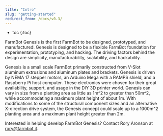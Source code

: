 ```yaml
---
title: "Intro"
slug: "getting-started"
redirect_from: /docs/v0.3/
---
```


* toc
{:toc}

FarmBot Genesis is the first FarmBot to be designed, prototyped, and manufactured. Genesis is designed to be a flexible FarmBot foundation for experimentation, prototyping, and hacking. The driving factors behind the design are simplicity, manufacturability, scalability, and hackability.

Genesis is a small scale FarmBot primarily constructed from V-Slot aluminum extrusions and aluminum plates and brackets. Genesis is driven by NEMA 17 stepper motors, an Arduino Mega with a RAMPS shield, and a Raspberry Pi host computer. These electronics were chosen for their great availability, support, and usage in the DIY 3D printer world. Genesis can vary in size from a planting area as little as 1m^2 to greater than 50m^2, while accommodating a maximum plant height of about 1m. With modifications to some of the structural component sizes and an alternative X-direction drive system, the Genesis concept could scale up to a 1000m^2 planting area and a maximum plant height greater than 2m.

Interested in helping develop FarmBot Genesis? Contact Rory Aronson at rory@farmbot.it.
